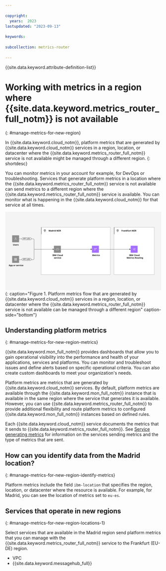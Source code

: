 ```yaml
---

copyright:
  years:  2023
lastupdated: "2023-09-13"

keywords:

subcollection: metrics-router

---
```


{{site.data.keyword.attribute-definition-list}}


# Working with metrics in a region where {{site.data.keyword.metrics_router_full_notm}} is not available
{: #manage-metrics-for-new-region}

In {{site.data.keyword.cloud_notm}}, platform metrics that are generated by {{site.data.keyword.cloud_notm}} services in a region, location, or datacenter where the {{site.data.keyword.metrics_router_full_notm}} service is not available might be managed through a different region.
{: shortdesc}

You can monitor metrics in your account for example, for DevOps or troubleshooting. Services that generate platform metrics in a location where the {{site.data.keyword.metrics_router_full_notm}} service is not available can send metrics to a different region where the {{site.data.keyword.metrics_router_full_notm}} service is available. You can monitor what is happening in the {{site.data.keyword.cloud_notm}} for that service at all times.

![Flow of metrics between regions](images/Metrics-Routing-06-Madrid-Frankfurt.svg "The {{site.data.keyword.metrics_router_full_notm}} service"){: caption="Figure 1. Platform metrics flow that are generated by {{site.data.keyword.cloud_notm}} services in a region, location, or datacenter where the {{site.data.keyword.metrics_router_full_notm}} service is not available can be managed through a different region" caption-side="bottom"}




## Understanding platform metrics
{: #manage-metrics-for-new-region-metrics}

{{site.data.keyword.mon_full_notm}} provides dashboards that allow you to gain operational visibility into the performance and health of your applications, services and platforms. You can monitor and troubleshoot issues and define alerts based on specific operational criteria.  You can also create custom dashboards to meet your organization's needs.

Platform metrics are metrics that are generated by {{site.data.keyword.cloud_notm}} services. By default, platform metrics are available through the {{site.data.keyword.mon_full_notm}} instance that is available in the same region where the service that generates it is available. However, you can use {{site.data.keyword.metrics_router_full_notm}} to provide additional flexibility and route platform metrics to configured {{site.data.keyword.mon_full_notm}} instances based on defined rules.

Each {{site.data.keyword.cloud_notm}} service documents the metrics that it sends to {{site.data.keyword.metrics_router_full_notm}}.  See [Service generating metrics](/docs/metrics-router?topic=metrics-router-cloud-services-mr) for information on the services sending metrics and the type of metrics that are sent.





## How can you identify data from the Madrid location?
{: #manage-metrics-for-new-region-identify-metrics}

Platform metrics include the field `ibm-location` that specifies the region, location, or datacenter where the resource is available. For example, for Madrid, you can see the location of metrics set to `eu-es`.

## Services that operate in new regions
{: #manage-metrics-for-new-region-locations-1}

Select services that are available in the Madrid region send platform metrics that you can manage with the {{site.data.keyword.metrics_router_full_notm}} service to the Frankfurt (EU-DE) region.

- VPC
- {{site.data.keyword.messagehub_full}}
